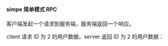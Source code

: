 #### simpe 简单模式 RPC

客户端发起一个请求到服务端，服务端返回一个响应。
     
client 请求 ID 为 2 的用户数据，server 返回 ID 为 2 的用户数据：


